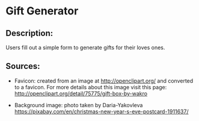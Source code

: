 # Gift Generator

## Description:

Users fill out a simple form to generate gifts for their loves ones. 

## Sources:
- Favicon: created from an image at http://openclipart.org/ and converted to a favicon. For more details about this image visit this page: http://openclipart.org/detail/75775/gift-box-by-wakro
           
- Background image: photo taken by Daria-Yakovleva https://pixabay.com/en/christmas-new-year-s-eve-postcard-1911637/
           
           
